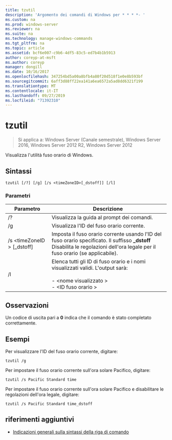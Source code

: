 ```yaml
---
title: tzutil
description: 'Argomento dei comandi di Windows per * * * *- '
ms.custom: na
ms.prod: windows-server
ms.reviewer: na
ms.suite: na
ms.technology: manage-windows-commands
ms.tgt_pltfrm: na
ms.topic: article
ms.assetid: bcf6e007-c9b6-4df5-83c5-ed7b4b1b5913
author: coreyp-at-msft
ms.author: coreyp
manager: dongill
ms.date: 10/16/2017
ms.openlocfilehash: 347254bd5a00a8bfb4a80f20d518f1e0e8b593bf
ms.sourcegitcommit: 6aff3d88ff22ea141a6ea6572a5ad8dd6321f199
ms.translationtype: MT
ms.contentlocale: it-IT
ms.lasthandoff: 09/27/2019
ms.locfileid: "71392310"
---
```

# <a name="tzutil"></a>tzutil

>Si applica a: Windows Server (Canale semestrale), Windows Server 2016, Windows Server 2012 R2, Windows Server 2012

Visualizza l'utilità fuso orario di Windows. 
## <a name="syntax"></a>Sintassi
```
tzutil [/?] [/g] [/s <timeZoneID>[_dstoff]] [/l]
```
### <a name="parameters"></a>Parametri
|Parametro|Descrizione|
|-------|--------|
|/?|Visualizza la guida al prompt dei comandi.|
|/g|Visualizza l'ID del fuso orario corrente.|
|/s \<timeZoneID > [_dstoff]|Imposta il fuso orario corrente usando l'ID del fuso orario specificato. Il suffisso **_dstoff** Disabilita le regolazioni dell'ora legale per il fuso orario (se applicabile).|
|/l|Elenca tutti gli ID di fuso orario e i nomi visualizzati validi. L'output sarà:<br /><br />-   \<nome visualizzato ><br />-   \<ID fuso orario >|

## <a name="remarks"></a>Osservazioni
Un codice di uscita pari a **0** indica che il comando è stato completato correttamente.

## <a name="BKMK_Examples"></a>Esempi
Per visualizzare l'ID del fuso orario corrente, digitare:
```
tzutil /g
```
Per impostare il fuso orario corrente sull'ora solare Pacifico, digitare:
```
tzutil /s Pacific Standard time
```
Per impostare il fuso orario corrente sull'ora solare Pacifico e disabilitare le regolazioni dell'ora legale, digitare:
```
tzutil /s Pacific Standard time_dstoff
```
## <a name="additional-references"></a>riferimenti aggiuntivi
-   [Indicazioni generali sulla sintassi della riga di comando](command-line-syntax-key.md)

